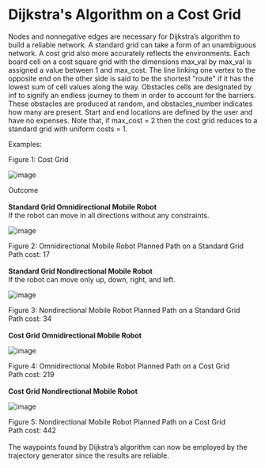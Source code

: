 # Dijkstra's Algorithm on a Cost Grid
Nodes and nonnegative edges are necessary for Dijkstra’s algorithm to build a reliable network. A standard grid can take a form of an unambiguous network. A cost grid also more accurately reflects the environments. Each board cell on a cost square grid with the dimensions max_val by max_val is assigned a value between 1 and max_cost. The line linking one vertex to the opposite end on the other side is said to be the shortest "route" if it has the lowest sum of cell values along the way. Obstacles cells are designated by inf to signify an endless journey to them in order to account for the barriers. These obstacles are produced at random, and obstacles_number indicates how many are present. Start and end locations are defined by the user and have no expenses. Note that, if max_cost = 2 then the cost grid reduces to a standard grid with uniform costs = 1.

Examples: <br />
 
Figure 1: Cost Grid

![image](https://user-images.githubusercontent.com/110555868/182705815-07df1a5f-d1e7-4fd9-b98f-1f035eaf3395.png)

Outcome <br />
<br />
**Standard Grid Omnidirectional Mobile Robot** <br />
If the robot can move in all directions without any constraints.

![image](https://user-images.githubusercontent.com/110555868/182705848-e3f8df2f-89c4-43ff-8e71-6ffec84a6a5b.png)
 
Figure 2: Omnidirectional Mobile Robot Planned Path on a Standard Grid <br />
Path cost: 17 <br />
<br />
**Standard Grid Nondirectional Mobile Robot** <br />
If the robot can move only up, down, right, and left.

![image](https://user-images.githubusercontent.com/110555868/182700631-70bfd201-382a-4fd9-88c3-82b30785a8f2.png)
 
Figure 3: Nondirectional Mobile Robot Planned Path on a Standard Grid <br />
Path cost: 34 <br />
<br />
**Cost Grid Omnidirectional Mobile Robot**

![image](https://user-images.githubusercontent.com/110555868/182700694-53da7b7e-503d-47c9-9d7f-26196f8cf414.png)
 
Figure 4: Omnidirectional Mobile Robot Planned Path on a Cost Grid <br />
Path cost: 219 <br />
<br />
**Cost Grid Nondirectional Mobile Robot**

![image](https://user-images.githubusercontent.com/110555868/182700732-e76c3c59-07bd-473d-aaec-0fb15ba7baf4.png)
 
Figure 5: Nondirectional Mobile Robot Planned Path on a Cost Grid <br />
Path cost: 442 <br />
<br />
The waypoints found by Dijkstra’s algorithm can now be employed by the trajectory generator since the results are reliable.
